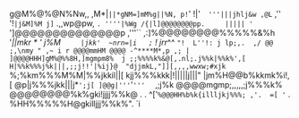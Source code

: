 g@M%@%@N%Nw,,
 ,M*|`||*gNM=]mM%g||%N,
 p!`'  !|'`  '''|||jhlj&w
 ,@L`     ,'' '!`|j&M]%M
 j]` .,,wp@pw, `. ''''|%Wg
 /{|l]@@@@@@@@pp.     |||||
 '` ']@@@@@@@@@@@@@@p   ,'''``
  ,:]%@@@@@@@@%%%%%&%h '*||mkr *
 ' j%M`     |jkk'  ~nrn=|i   ;`
 ! jrr*^^      `"!  L''!:
  j lp;,.  ,/ @@   ;,\nmy " ,~
 i r @@@@mmHM @@@@ -^****M*,p ,;
 | ]@@@@HHH]gM%@%%8H,]mgmpm8%  j
 ;;%%%%k%&@[,.nl;.j%%k|%%k%',[ 
 H|%%k%%%j%k|||,;;j!!'|%ij}@ 
 "djjmkL,"]][,,,,wwxw;#xjk`
 %;%km%%%M%M|%%jkkil||[ 
 kjj%%%kkk|!|||||j|||"
 |jm%H@@b%kkmk%i!,[
 @p|j%%%jkk|||j*`';j[
 ]@@g|'''`'`'''  ` ,;j%k
 @@@@mgmp;,,,,,;j%%%k%
 @@@@@@@@%k%gki!jjjj%%k@  .
 . ^['` %@@@HH%b%k{illljkj%%%; ,'. 
 =[ ' ` . %HH%%%%%H@gkilljjj%%k%".  `i
